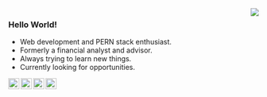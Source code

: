 <img align='right' src="https://github-readme-stats.vercel.app/api?username=rdargali&show_icons=true">

### Hello World!
- Web development and PERN stack enthusiast.
- Formerly a financial analyst and advisor.
- Always trying to learn new things.
- Currently looking for opportunities.

<a href="https://rawand.me">
  <img align="left" alt="Rawand's Portfolio" width="22px" src="https://cdn.jsdelivr.net/npm/simple-icons@v3/icons/react.svg" />
</a>
<a href="https://www.linkedin.com/in/rdargali/">
  <img align="left" alt="Rawand's LinkedIn" width="22px" src="https://cdn.jsdelivr.net/npm/simple-icons@v3/icons/linkedin.svg" />
</a>
<a href="https://github.com/rdargali">
  <img align="left" alt="Rawand's Github" width="22px" src="https://cdn.jsdelivr.net/npm/simple-icons@v3/icons/github.svg" />
</a>
<a href="https://www.instagram.com/rawandd91/">
  <img align="left" alt="Rawand's IG" width="22px" src="https://cdn.jsdelivr.net/npm/simple-icons@v3/icons/instagram.svg" />
</a>
